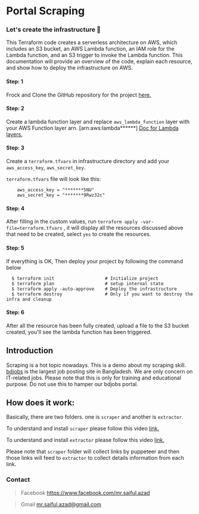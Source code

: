
# Portal Scraping 

### Let's create the infrastructure 🚀
This Terraform code creates a serverless architecture on AWS, which includes an S3 bucket, an 
AWS Lambda function, an IAM role for the Lambda function, and an S3 trigger to invoke the Lambda 
function. This documentation will provide an overview of the code, explain each resource, and show 
how to deploy the infrastructure on AWS.

#### Step: 1
Frock and Clone the GitHub repository for the project [here.](https://github.com/saifulazad/portal-scraping)

#### Step: 2
Create a lambda function layer and replace `aws_lambda_function` layer 
with your AWS Function layer arn. [arn:aws:lambda******] [Doc for Lambda layers.](https://medium.com/the-cloud-architect/getting-started-with-aws-lambda-layers-for-python-6e10b1f9a5d) 

#### Step: 3
Create a `terraform.tfvars` in infrastructure directory and add your `aws_access_key`, `aws_secret_key`.

``terraform.tfvars``  file will look like this:
```
    aws_access_key = "*******5NU"         
    aws_secret_key = "*******9Rwz32c"
```

#### Step: 4

After filling in the custom values, 
run `terraform apply -var-file=terraform.tfvars` , it will display all the 
resources discussed above that need to be created, select `yes` to create the 
resources.


#### Step: 5
If everything is OK, Then deploy your project by following the command below

```
  $ terraform init                   # Initialize project
  $ terraform plan                   # setup internal state
  $ terraform apply -auto-approve    # Deploy the infrastructure
  $ terraform destroy                # Only if you want to destroy the infra and cleanup
```



#### Step: 6
After all the resource has been fully created, upload a file to the S3 bucket 
created, you'll see the lambda function has been triggered.


## Introduction 
Scraping is a hot topic nowadays. This is a demo about my scraping skill. [bdjobs](http://jobs.bdjobs.com/jobsearch.asp?fcatId=8) is the largest job posting site in Bangladesh. We are only concern on IT-related jobs.
Please note that this is only for training and educational purpose. Do not use this to hamper our bdjobs portal.  

## How does it work:
Basically, there are two folders. one is `scraper` and another is `extractor`.

To understand and install `scraper` please follow this video [link.](https://www.youtube.com/watch?v=1j2Fl63QBFI)

To understand and install `extractor` please follow this video [link.](https://www.youtube.com/watch?v=Z7eDjhczcgw)
  
Please note that `scraper` folder will collect links by puppeteer and then those links will feed to `extractor` to collect
details information from each link.

### Contact
> Facebook https://www.facebook.com/mr.saiful.azad

> Gmail mr.saiful.azad@gmail.com
